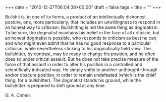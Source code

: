 +++
date = "2010-12-27T06:04:38+00:00"
draft = false
tags = 
title = ""
+++
<p>Bullshit is, in one of its forms, a product of an intellectually dishonest posture, one, more particularly, that includes an unwillingness to respond in an honest way to criticism. Bullshitting is not the same thing as dogmatism. To be sure, the dogmatist maintains his belief in the face of all criticism, but an honest dogmatist is possible, who responds to criticism as best he can, and who might even admit that he has no good response to a particular criticism, while nevertheless sticking to his dogmatically held view. The bullshitter, by contrast, may be ready to change his position, and he often does so under critical assault. But he does not take precise measure of the force of that assault in order to alter his position in a controlled and scientifically indicated way. He simply shifts to another unthought-through and/or obscure position, in order to remain undefeated (which is the chief thing, for a bullshitter). The dogmatist stands his ground, while the bullshitter is prepared to shift ground at any time.</p>&#13;
<p><em>G. A. Cohen.</em></p> 